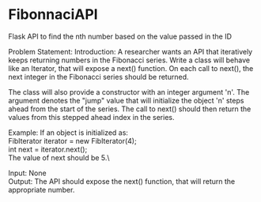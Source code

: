 # FibonnaciAPI
Flask API to find the nth number based on the value passed in the ID

Problem Statement:
Introduction: A researcher wants an API that iteratively keeps returning numbers in the Fibonacci series.
Write a class will behave like an Iterator, that will expose a next() function. On each call to next(), the
next integer in the Fibonacci series should be returned.

The class will also provide a constructor with an integer argument 'n'. The argument denotes the "jump"
value that will initialize the object 'n' steps ahead from the start of the series. The call to next() should
then return the values from this stepped ahead index in the series.

Example:
If an object is initialized as:\
FibIterator iterator = new FibIterator(4);\
int next = iterator.next();\
The value of next should be 5.\

Input: None\
Output: The API should expose the next() function, that will return the appropriate number.

